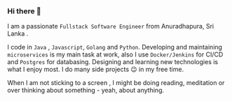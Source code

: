 ### Hi there 👋

I am a passionate `Fullstack Software Engineer` from Anuradhapura, Sri Lanka .

I code in `Java` , `Javascript`, `Golang` and `Python`. Developing and maintaining `microservices` is my main task at work, also I use `Docker/Jenkins` for CI/CD and `Postgres` for databasing. Designing and learning new technologies is what I enjoy most. I do many side projects 😉 in my free time. 

When I am not sticking to a screen , I might be doing reading, meditation or over thinking about something - yeah, about anything.

